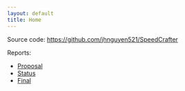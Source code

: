 ```yaml
---
layout: default
title: Home
---
```


Source code: https://github.com/jhnguyen521/SpeedCrafter

Reports:

- [Proposal](proposal.html)
- [Status](status.html)
- [Final](final.html)
